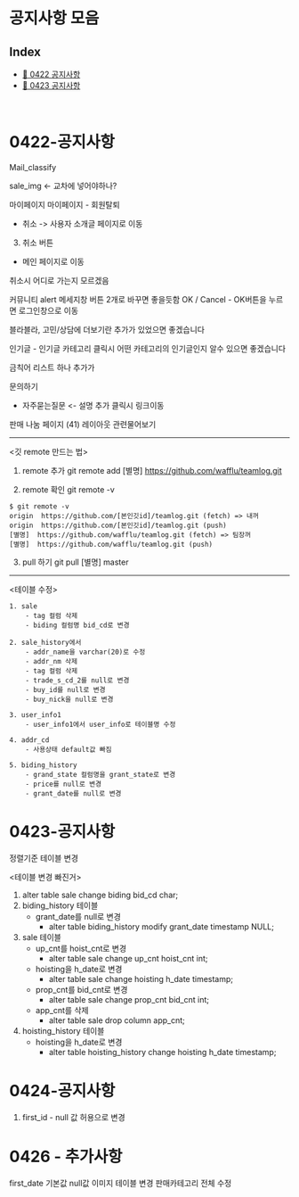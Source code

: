 # 공지사항 모음

## Index

- [:loudspeaker: 0422 공지사항](#0422-공지사항)
- [:loudspeaker: 0423 공지사항](#0423-공지사항)

<br>

# 0422-공지사항

Mail_classify

sale_img <- 교차에 넣어야하나?

마이페이지
마이페이지 - 회원탈퇴

- 취소 -> 사용자 소개글 페이지로 이동

3. 취소 버튼

- 메인 페이지로 이동

취소시 어디로 가는지 모르겠음

커뮤니티
alert 메세지창 버튼 2개로 바꾸면 좋을듯함
OK / Cancel - OK버튼을 누르면 로그인창으로 이동

블라블라, 고민/상담에 더보기란 추가가 있었으면 좋겠습니다

인기글 - 인기글 카테고리 클릭시 어떤 카테고리의 인기글인지 알수 있으면 좋겠습니다

금칙어 리스트 하나 추가가

문의하기

- 자주묻는질문 <- 설명 추가 클릭시 링크이동

판매 나눔 페이지 (41)
레이아웃 관련물어보기

---

<깃 remote 만드는 법>

1. remote 추가
   git remote add [별명] https://github.com/wafflu/teamlog.git

2. remote 확인
   git remote -v

```
$ git remote -v
origin  https://github.com/[본인깃id]/teamlog.git (fetch) => 내꺼
origin  https://github.com/[본인깃id]/teamlog.git (push)
[별명]  https://github.com/wafflu/teamlog.git (fetch) => 팀장꺼
[별명]  https://github.com/wafflu/teamlog.git (push)
```

3. pull 하기
   git pull [별명] master

---

<테이블 수정>

    1. sale
    	- tag 컬럼 삭제
    	- biding 컬럼명 bid_cd로 변경

    2. sale_history에서
    	- addr_name을 varchar(20)로 수정
    	- addr_nm 삭제
    	- tag 컬럼 삭제
    	- trade_s_cd_2를 null로 변경
    	- buy_id를 null로 변경
    	- buy_nick을 null로 변경

    3. user_info1
    	- user_info1에서 user_info로 테이블명 수정

    4. addr_cd
    	- 사용상태 default값 빠짐

    5. biding_history
    	- grand_state 컬럼명을 grant_state로 변경
    	- price를 null로 변경
    	- grant_date를 null로 변경

# 0423-공지사항

정렬기준 테이블 변경

<테이블 변경 빠진거>

1. alter table sale change biding bid_cd char;
2. biding_history 테이블
   - grant_date를 null로 변경
     - alter table biding_history modify grant_date timestamp NULL;
3. sale 테이블
   - up_cnt를 hoist_cnt로 변경
     - alter table sale change up_cnt hoist_cnt int;
   - hoisting을 h_date로 변경
     - alter table sale change hoisting h_date timestamp;
   - prop_cnt를 bid_cnt로 변경
     - alter table sale change prop_cnt bid_cnt int;
   - app_cnt를 삭제
     - alter table sale drop column app_cnt;
4. hoisting_history 테이블
   - hoisting을 h_date로 변경
     - alter table hoisting_history change hoisting h_date timestamp;

# 0424-공지사항

1. first_id - null 값 허용으로 변경

# 0426 - 추가사항

first_date 기본값 null값
이미지 테이블 변경
판매카테고리 전체 수정
